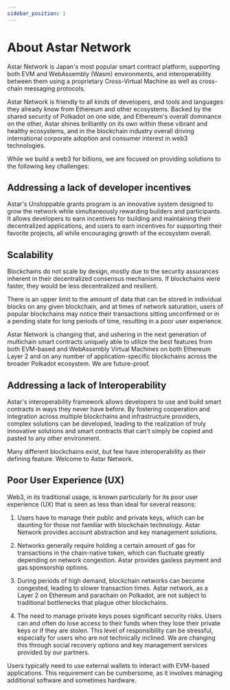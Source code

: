 ```yaml
---
sidebar_position: 1
---
```


# About Astar Network

[Astar Network]: https://astar.network/ 

Astar Network is Japan's most popular smart contract platform, supporting both EVM and WebAssembly (Wasm) environments, and interoperability between them using a proprietary Cross-Virtual Machine as well as cross-chain messaging protocols. 

Astar Network is friendly to all kinds of developers, and tools and languages they already know from Ethereum and other ecosystems. Backed by the shared security of Polkadot on one side, and Ethereum's overall dominance on the other, Astar shines brilliantly on its own within these vibrant and healthy ecosystems, and in the blockchain industry overall driving international corporate adoption and consumer interest in web3 technologies.

While we build a web3 for billions, we are focused on providing solutions to the following key challenges:

## Addressing a lack of developer incentives
 
Astar's Unstoppable grants program is an innovative system designed to grow the network while simultaneously rewarding builders and participants. It allows developers to earn incentives for building and maintaining their decentralized applications, and users to earn incentives for supporting their favorite projects, all while encouraging growth of the ecosystem overall.

## Scalability

Blockchains do not scale by design, mostly due to the security assurances inherent in their decentralized consensus mechanisms. If blockchains were faster, they would be less decentralized and resilient. 

There is an upper limit to the amount of data that can be stored in individual blocks on any given blockchain, and at times of network saturation, users of popular blockchains may notice their transactions sitting unconfirmed or in a pending state for long periods of time, resulting in a poor user experience. 

Astar Network is changing that, and ushering in the next generation of multichain smart contracts uniquely able to utilize the best features from both EVM-based and WebAssembly Virtual Machines on both Ethereum Layer 2 and on any number of application-specific blockchains across the broader Polkadot ecosystem. We are future-proof.

## Addressing a lack of Interoperability

Astar's interoperability framework allows developers to use and build smart contracts in ways they never have before. By fostering cooperation and integration across multiple blockchains and infrastructure providers, complex solutions can be developed, leading to the realization of truly innovative solutions and smart contracts that can't simply be copied and pasted to any other environment.

Many different blockchains exist, but few have interoperability as their defining feature. Welcome to Astar Network.

## Poor User Experience (UX)

Web3, in its traditional usage, is known particularly for its poor user experience (UX) that is seen as less than ideal for several reasons:

1. Users have to manage their public and private keys, which can be daunting for those not familiar with blockchain technology. Astar Network provides account abstraction and key management solutions. 

2. Networks generally require holding a certain amount of gas for transactions in the chain-native token, which can fluctuate greatly depending on network congestion. Astar provides gasless payment and gas sponsorship options.

3. During periods of high demand, blockchain networks can become congested, leading to slower transaction times. Astar network, as a Layer 2 on Ethereum and parachain on Polkadot, are not subject to traditional bottlenecks that plague other blockchains.

4. The need to manage private keys poses significant security risks. Users can and often do lose access to their funds when they lose their private keys or if they are stolen. This level of responsibility can be stressful, especially for users who are not technically inclined. We are changing this through social recovery options and key management services provided by our partners.

Users typically need to use external wallets to interact with EVM-based applications. This requirement can be cumbersome, as it involves managing additional software and sometimes hardware.

